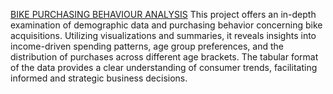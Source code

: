 
[BIKE PURCHASING BEHAVIOUR ANALYSIS](https://github.com/Negbepierre/Negbe_Portfolio1/blob/main/BIKE%20SALES%20PROJECT.xlsx)
This project offers an in-depth examination of demographic data and purchasing behavior concerning bike acquisitions. Utilizing visualizations and summaries, it reveals insights into income-driven spending patterns, age group preferences, and the distribution of purchases across different age brackets. The tabular format of the data provides a clear understanding of consumer trends, facilitating informed and strategic business decisions.
